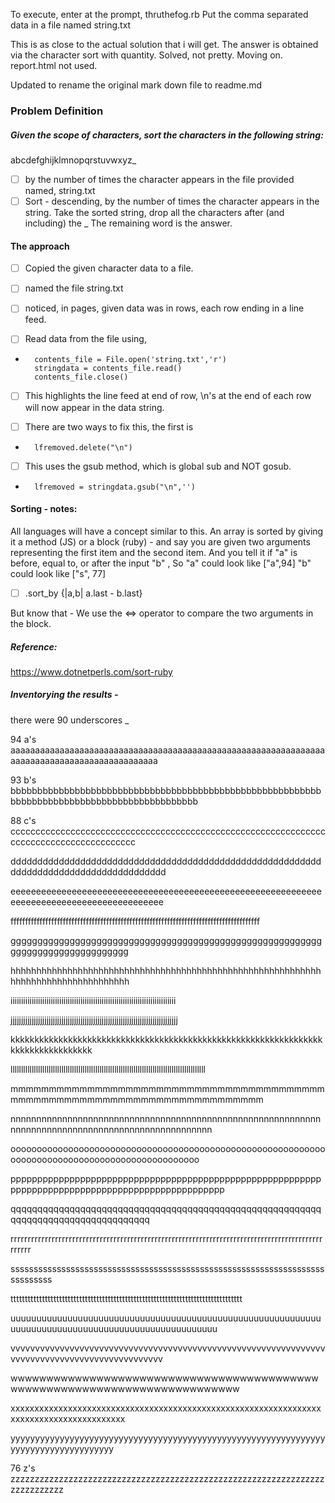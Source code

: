 To execute, enter at the prompt, thruthefog.rb
Put the comma separated data in a file named string.txt

This is as close to the actual solution that i will get.
The answer is obtained via the character sort with quantity.
Solved, not pretty. Moving on.
report.html not used.

Updated to rename the original mark down file to readme.md


### Problem Definition
##### Given the scope of characters, sort the characters in the following string:
abcdefghijklmnopqrstuvwxyz_

- [ ] by the number of times the character appears in the
file provided named, string.txt
- [ ] Sort - descending, by the number of times the character
appears in the string.  Take the sorted string, drop all the characters
after (and including) the _
The remaining word is the answer.

#### The approach
- [ ] Copied the given character data to a file.
- [ ] named the file string.txt
- [ ] noticed, in pages, given data was in rows, each row ending in a line feed.

- [ ] Read data from the file using,
-
        contents_file = File.open('string.txt','r')
        stringdata = contents_file.read()
        contents_file.close()

- [ ] This highlights the line feed at end of row, \n's at the end of each row will now appear in the data string.

- [ ] There are two ways to fix this, the first is
-
        lfremoved.delete("\n")
- [ ] This uses the gsub method, which is global sub and NOT gosub.
-
        lfremoved = stringdata.gsub("\n",'')

#### Sorting - notes:

All languages will have a concept similar to this.
An array is sorted by giving it a method (JS) or a block (ruby) - and say you are given two arguments representing the first item and the second item.
And you tell it if "a" is before, equal to, or after the input "b" , So "a" could look like ["a",94]
    "b" could look like ["s", 77]

- [ ] .sort_by {|a,b| a.last - b.last}

But know that - We use the <=> operator to compare the two arguments in the block.

##### Reference:
https://www.dotnetperls.com/sort-ruby

##### Inventorying the results -

there were 90 underscores _

94 a's
aaaaaaaaaaaaaaaaaaaaaaaaaaaaaaaaaaaaaaaaaaaaaaaaaaaaaaaaaaaaaaaaaaaaaaaaaaaaaaaaaaaaaaaaaaaaaa

93 b's
bbbbbbbbbbbbbbbbbbbbbbbbbbbbbbbbbbbbbbbbbbbbbbbbbbbbbbbbbbbbbbbbbbbbbbbbbbbbbbbbbbbbbbbbbbbbb

88 c's
cccccccccccccccccccccccccccccccccccccccccccccccccccccccccccccccccccccccccccccccccccccccc

ddddddddddddddddddddddddddddddddddddddddddddddddddddddddddddddddddddddddddddddddddddddd

eeeeeeeeeeeeeeeeeeeeeeeeeeeeeeeeeeeeeeeeeeeeeeeeeeeeeeeeeeeeeeeeeeeeeeeeeeeeeeeeeeeeeeeeeee

ffffffffffffffffffffffffffffffffffffffffffffffffffffffffffffffffffffffffffffffffffffff

gggggggggggggggggggggggggggggggggggggggggggggggggggggggggggggggggggggggggggggggg

hhhhhhhhhhhhhhhhhhhhhhhhhhhhhhhhhhhhhhhhhhhhhhhhhhhhhhhhhhhhhhhhhhhhhhhhhhhhhhhhhhh

iiiiiiiiiiiiiiiiiiiiiiiiiiiiiiiiiiiiiiiiiiiiiiiiiiiiiiiiiiiiiiiiiiiiiiiiiiiiii

jjjjjjjjjjjjjjjjjjjjjjjjjjjjjjjjjjjjjjjjjjjjjjjjjjjjjjjjjjjjjjjjjjjjjjjjjjjjjjj

kkkkkkkkkkkkkkkkkkkkkkkkkkkkkkkkkkkkkkkkkkkkkkkkkkkkkkkkkkkkkkkkkkkkkkkkkkkkkkkkkk

llllllllllllllllllllllllllllllllllllllllllllllllllllllllllllllllllllllllllllllllllllllllllll

mmmmmmmmmmmmmmmmmmmmmmmmmmmmmmmmmmmmmmmmmmmmmmmmmmmmmmmmmmmmmmmmmmmmmmmmmm

nnnnnnnnnnnnnnnnnnnnnnnnnnnnnnnnnnnnnnnnnnnnnnnnnnnnnnnnnnnnnnnnnnnnnnnnnnnnnnnnnnnnnnnnnnnnnnnnnnn

oooooooooooooooooooooooooooooooooooooooooooooooooooooooooooooooooooooooooooooooooooooooooooooooo

pppppppppppppppppppppppppppppppppppppppppppppppppppppppppppppppppppppppppppppppppppppppppppppppppp

qqqqqqqqqqqqqqqqqqqqqqqqqqqqqqqqqqqqqqqqqqqqqqqqqqqqqqqqqqqqqqqqqqqqqqqqqqqqqqqqqqqq

rrrrrrrrrrrrrrrrrrrrrrrrrrrrrrrrrrrrrrrrrrrrrrrrrrrrrrrrrrrrrrrrrrrrrrrrrrrrrrrrrrrrrrrrrrrrrrrrr

sssssssssssssssssssssssssssssssssssssssssssssssssssssssssssssssssssssssssssss

ttttttttttttttttttttttttttttttttttttttttttttttttttttttttttttttttttttttttttttttttt

uuuuuuuuuuuuuuuuuuuuuuuuuuuuuuuuuuuuuuuuuuuuuuuuuuuuuuuuuuuuuuuuuuuuuuuuuuuuuuuuuuuuuuuuuuuuuuuuuuuu

vvvvvvvvvvvvvvvvvvvvvvvvvvvvvvvvvvvvvvvvvvvvvvvvvvvvvvvvvvvvvvvvvvvvvvvvvvvvvvvvvvvvvvvvvvvvvvv

wwwwwwwwwwwwwwwwwwwwwwwwwwwwwwwwwwwwwwwwwwwwwwwwwwwwwwwwwwwwwwwwwwwwwwwwwww

xxxxxxxxxxxxxxxxxxxxxxxxxxxxxxxxxxxxxxxxxxxxxxxxxxxxxxxxxxxxxxxxxxxxxxxxxxxxxxxxxxxxxxxxx

yyyyyyyyyyyyyyyyyyyyyyyyyyyyyyyyyyyyyyyyyyyyyyyyyyyyyyyyyyyyyyyyyyyyyyyyyyyyyyyyyyyyy

76 z's
zzzzzzzzzzzzzzzzzzzzzzzzzzzzzzzzzzzzzzzzzzzzzzzzzzzzzzzzzzzzzzzzzzzzzzzzzzzz
